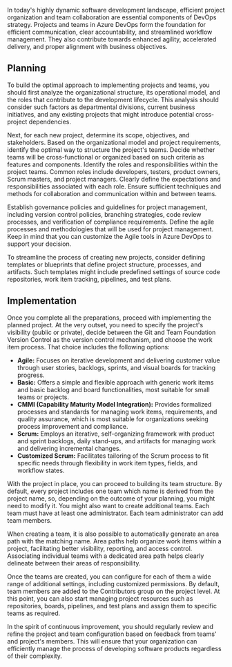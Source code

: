 In today's highly dynamic software development landscape, efficient project organization and team collaboration are essential components of DevOps strategy. Projects and teams in Azure DevOps form the foundation for efficient communication, clear accountability, and streamlined workflow management. They also contribute towards enhanced agility, accelerated delivery, and proper alignment with business objectives.<br>

## Planning

To build the optimal approach to implementing projects and teams, you should first analyze the organizational structure, its operational model, and the roles that contribute to the development lifecycle. This analysis should consider such factors as departmental divisions, current business initiatives, and any existing projects that might introduce potential cross-project dependencies.

Next, for each new project, determine its scope, objectives, and stakeholders. Based on the organizational model and project requirements, identify the optimal way to structure the project's teams. Decide whether teams will be cross-functional or organized based on such criteria as features and components. Identify the roles and responsibilities within the project teams. Common roles include developers, testers, product owners, Scrum masters, and project managers. Clearly define the expectations and responsibilities associated with each role. Ensure sufficient techniques and methods for collaboration and communication within and between teams.

Establish governance policies and guidelines for project management, including version control policies, branching strategies, code review processes, and verification of compliance requirements. Define the agile processes and methodologies that will be used for project management. Keep in mind that you can customize the Agile tools in Azure DevOps to support your decision.

To streamline the process of creating new projects, consider defining templates or blueprints that define project structure, processes, and artifacts. Such templates might include predefined settings of source code repositories, work item tracking, pipelines, and test plans.

## Implementation

Once you complete all the preparations, proceed with implementing the planned project. At the very outset, you need to specify the project's visibility (public or private), decide between the Git and Team Foundation Version Control as the version control mechanism, and choose the work item process. That choice includes the following options:

 -  **Agile:** Focuses on iterative development and delivering customer value through user stories, backlogs, sprints, and visual boards for tracking progress.
 -  **Basic:** Offers a simple and flexible approach with generic work items and basic backlog and board functionalities, most suitable for small teams or projects.
 -  **CMMI (Capability Maturity Model Integration):** Provides formalized processes and standards for managing work items, requirements, and quality assurance, which is most suitable for organizations seeking process improvement and compliance.
 -  **Scrum:** Employs an iterative, self-organizing framework with product and sprint backlogs, daily stand-ups, and artifacts for managing work and delivering incremental changes.
 -  **Customized Scrum:** Facilitates tailoring of the Scrum process to fit specific needs through flexibility in work item types, fields, and workflow states.

With the project in place, you can proceed to building its team structure. By default, every project includes one team which name is derived from the project name, so, depending on the outcome of your planning, you might need to modify it. You might also want to create additional teams. Each team must have at least one administrator. Each team administrator can add team members.

When creating a team, it is also possible to automatically generate an area path with the matching name. Area paths help organize work items within a project, facilitating better visibility, reporting, and access control. Associating individual teams with a dedicated area path helps clearly delineate between their areas of responsibility.

Once the teams are created, you can configure for each of them a wide range of additional settings, including customized permissions. By default, team members are added to the Contributors group on the project level. At this point, you can also start managing project resources such as repositories, boards, pipelines, and test plans and assign them to specific teams as required.

In the spirit of continuous improvement, you should regularly review and refine the project and team configuration based on feedback from teams' and project's members. This will ensure that your organization can efficiently manage the process of developing software products regardless of their complexity.<br>
